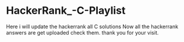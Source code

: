 # HackerRank_-C-Playlist
Here i will update the hackerrank all C solutions
Now all the hackerrank answers are get uploaded check them.
thank you for your visit.
